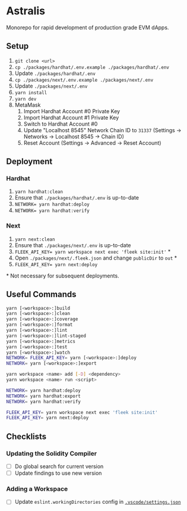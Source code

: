 # Astralis

Monorepo for rapid development of production grade EVM dApps.

## Setup

1. `git clone <url>`
2. `cp ./packages/hardhat/.env.example ./packages/hardhat/.env`
3. Update `./packages/hardhat/.env`
4. `cp ./packages/next/.env.example ./packages/next/.env`
5. Update `./packages/next/.env`
6. `yarn install`
7. `yarn dev`
8. MetaMask
   1. Import Hardhat Account #0 Private Key
   2. Import Hardhat Account #1 Private Key
   3. Switch to Hardhat Account #0
   4. Update "Localhost 8545" Network Chain ID to `31337` (Settings -> Networks -> Localhost 8545 -> Chain ID)
   5. Reset Account (Settings -> Advanced -> Reset Account)

## Deployment

### Hardhat

1. `yarn hardhat:clean`
2. Ensure that `./packages/hardhat/.env` is up-to-date
3. `NETWORK= yarn hardhat:deploy`
4. `NETWORK= yarn hardhat:verify`

### Next

1. `yarn next:clean`
2. Ensure that `./packages/next/.env` is up-to-date
3. `FLEEK_API_KEY= yarn workspace next exec 'fleek site:init'` \*
4. Open `./packages/next/.fleek.json` and change `publicDir` to `out` \*
5. `FLEEK_API_KEY= yarn next:deploy`

\* Not necessary for subsequent deployments.

## Useful Commands

```sh
yarn [<workspace>:]build
yarn [<workspace>:]clean
yarn [<workspace>:]coverage
yarn [<workspace>:]format
yarn [<workspace>:]lint
yarn [<workspace>:]lint-staged
yarn [<workspace>:]metrics
yarn [<workspace>:]test
yarn [<workspace>:]watch
NETWORK= FLEEK_API_KEY= yarn [<workspace>:]deploy
NETWORK= yarn [<workspace>:]export

yarn workspace <name> add [-D] <dependency>
yarn workspace <name> run <script>

NETWORK= yarn hardhat:deploy
NETWORK= yarn hardhat:export
NETWORK= yarn hardhat:verify

FLEEK_API_KEY= yarn workspace next exec 'fleek site:init'
FLEEK_API_KEY= yarn next:deploy
```

## Checklists

### Updating the Solidity Compiler

- [ ] Do global search for current version
- [ ] Update findings to use new version

### Adding a Workspace

- [ ] Update `eslint.workingDirectories` config in [`.vscode/settings.json`](./.vscode/settings.json)
